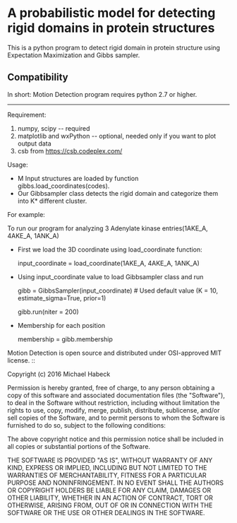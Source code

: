 A probabilistic model for detecting rigid domains in protein structures
========================================
This is a python program to detect rigid domain in protein structure using Expectation Maximization and Gibbs sampler.


Compatibility
-------------

In short: Motion Detection program requires python 2.7 or higher.

------------
Requirement:

   1. numpy, scipy -- required
   2. matplotlib and wxPython -- optional, needed only if you want to plot output data
   3. csb from https://csb.codeplex.com/

Usage:
- M Input structures are loaded by function gibbs.load_coordinates(codes).
- Our Gibbsampler class detects the rigid domain and categorize them into K* different cluster.

For example:

To run our program for analyzing 3 Adenylate kinase entries(1AKE_A, 4AKE_A, 1ANK_A)
- First we load the 3D coordinate using load_coordinate function:

    input_coordinate = load_coordinate(1AKE_A, 4AKE_A, 1ANK_A)

- Using input_coordinate value to load Gibbsampler class and run  

    gibb = GibbsSampler(input_coordinate) # Used default value (K = 10, estimate_sigma=True, prior=1)
    
    gibb.run(niter = 200) 
    
- Membership for each position 

    membership = gibb.membership


Motion Detection is open source and distributed under OSI-approved MIT license.
::

   Copyright (c) 2016 Michael Habeck
   
   Permission is hereby granted, free of charge, to any person obtaining
   a copy of this software and associated documentation files (the
   "Software"), to deal in the Software without restriction, including
   without limitation the rights to use, copy, modify, merge, publish,
   distribute, sublicense, and/or sell copies of the Software, and to
   permit persons to whom the Software is furnished to do so, subject to
   the following conditions:
   
   The above copyright notice and this permission notice shall be
   included in all copies or substantial portions of the Software.
   
   THE SOFTWARE IS PROVIDED "AS IS", WITHOUT WARRANTY OF ANY KIND,
   EXPRESS OR IMPLIED, INCLUDING BUT NOT LIMITED TO THE WARRANTIES OF
   MERCHANTABILITY, FITNESS FOR A PARTICULAR PURPOSE AND NONINFRINGEMENT.
   IN NO EVENT SHALL THE AUTHORS OR COPYRIGHT HOLDERS BE LIABLE FOR ANY
   CLAIM, DAMAGES OR OTHER LIABILITY, WHETHER IN AN ACTION OF CONTRACT,
   TORT OR OTHERWISE, ARISING FROM, OUT OF OR IN CONNECTION WITH THE
   SOFTWARE OR THE USE OR OTHER DEALINGS IN THE SOFTWARE.
